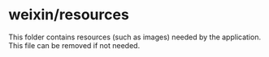 # weixin/resources

This folder contains resources (such as images) needed by the application. This file can
be removed if not needed.
